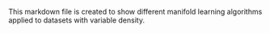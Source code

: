 This markdown file is created to show different manifold learning algorithms applied to datasets with variable density.
